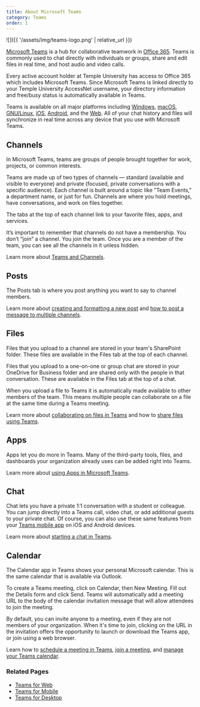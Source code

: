 ```yaml
---
title: About Microsoft Teams
category: Teams
order: 1
---
```


![]({{ '/assets/img/teams-logo.png' | relative_url }})

[Microsoft Teams][8] is a hub for collaborative teamwork in [Office 365][7].
Teams is commonly used to chat directly with individuals or groups, share and
edit files in real time, and host audio and video calls.

Every active account holder at Temple University has access to Office 365 which
includes Microsoft Teams. Since Microsoft Teams is linked directly to
your Temple University AccessNet username, your directory information and
free/busy status is automatically available in Teams.

Teams is available on all major platforms including [Windows][6], [macOS][6],
[GNU/Linux][6], [iOS][5], [Android][5], and the [Web][4]. All of your chat
history and files will synchronize in real time across any device that you use
with Microsoft Teams.

## Channels

In Microsoft Teams, teams are groups of people brought together for work, projects, or common interests.

Teams are made up of two types of channels — standard (available and visible to everyone) and private (focused, private conversations with a specific audience). Each channel is built around a topic like "Team Events," a department name, or just for fun. Channels are where you hold meetings, have conversations, and work on files together.

The tabs at the top of each channel link to your favorite files, apps, and services.

It’s important to remember that channels do not have a membership. You don’t
“join” a channel. You join the team. Once you are a member of the team, you can
see all the channels in it unless hidden. 

Learn more about [Teams and Channels][16].

## Posts

The Posts tab is where you post anything you want to say to channel members.

Learn more about [creating and formatting a new post][17] and [how to post a message to multiple channels][18].

## Files

Files that you upload to a channel are stored in your team's SharePoint folder. These files are available in the Files tab at the top of each channel.

Files that you upload to a one-on-one or group chat are stored in your OneDrive for Business folder and are shared only with the people in that conversation. These are available in the Files tab at the top of a chat.

When you upload a file to Teams it is automatically made available to other members of the team. This means multiple people can collaborate on a file at
the same time during a Teams meeting.

Learn more about [collaborating on files in Teams][14] and how to [share files
using Teams][15].

## Apps

Apps let you do more in Teams. Many of the third-party tools, files, and dashboards your organization already uses can be added right into Teams.

Learn more about [using Apps in Microsoft Teams][9].

## Chat

Chat lets you have a private 1:1 conversation with a student or
colleague. You can jump directly into a Teams call, video chat, or add
additional guests to your private chat. Of course, you can also use these same
features from your [Teams mobile app][5] on iOS and Android devices.

Learn more about [starting a chat in Teams][10].

## Calendar

The Calendar app in Teams shows your personal Microsoft calendar. This is the same calendar that is available via Outlook.

To create a Teams meeting, click on Calendar, then New Meeting. Fill out the
Details form and click Send. Teams will automatically add a meeting URL to the
body of the calendar invitation message that will allow attendees to join the
meeting. 

By default, you can invite anyone to a meeting, even if they are not members of
your organization. When it's time to join, clicking on the URL in the
invitation offers the opportunity to launch or download the Teams app, or join
using a web browser. 

Learn how to [schedule a meeting in Teams][11], [join a meeting][13], and
[manage your Teams calendar][12]. 


### Related Pages

- [Teams for Web][4]
- [Teams for Mobile][5]
- [Teams for Desktop][6]


[1]: https://tuportal6.temple.edu/group/its/microsoft-teams-getting-started
[2]: https://tuportal6.temple.edu/group/its/accessnet-account
[3]: https://www.youtube.com/watch?v=jugBQqE_2sM
[4]: ../teams-web
[5]: ../teams-mobile
[6]: ../teams-desktop
[7]: https://portal.office.com
[8]: https://teams.microsoft.com
[9]: https://support.microsoft.com/en-us/office/first-things-to-know-about-apps-in-microsoft-teams-747492ee-7cdd-4115-a993-8c7e7f98a3d0
[10]: https://support.microsoft.com/en-us/office/start-a-chat-in-teams-0c71b32b-c050-4930-a887-5afbe742b3d8
[11]: https://support.microsoft.com/en-us/office/schedule-a-meeting-in-teams-943507a9-8583-4c58-b5d2-8ec8265e04e5
[12]: https://support.microsoft.com/en-us/office/manage-your-teams-calendar-46ef12a4-0aaf-45ae-91a8-b3315d69f64d
[13]: https://support.microsoft.com/en-us/office/join-a-meeting-in-teams-1613bb53-f3fa-431e-85a9-d6a91e3468c9
[14]: https://support.microsoft.com/en-us/topic/collaborate-on-files-in-microsoft-teams-9b200289-dbac-4823-85bd-628a5c7bb0ae
[15]: https://support.microsoft.com/en-us/office/share-files-in-teams-0c4d34ee-5dd8-46d5-ab35-0d227b5e6eb5
[16]: https://support.microsoft.com/en-us/office/overview-of-teams-and-channels-c3d63c10-77d5-4204-a566-53ddcf723b46
[17]: https://support.microsoft.com/en-us/office/create-and-format-a-post-e66777da-636b-49eb-9408-b0d88b212885
[18]: https://support.microsoft.com/en-us/office/post-a-message-to-multiple-channels-2cdaa17e-d548-46e7-907d-4e50b7e8f8b9
